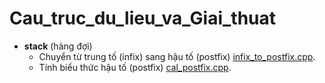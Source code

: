 # Cau_truc_du_lieu_va_Giai_thuat
- **stack** (hàng đợi)
  - Chuyển từ trung tố (infix) sang hậu tố (postfix) [infix_to_postfix.cpp](https://github.com/phamxuansang241/Cau_truc_du_lieu_va_Giai_thuat/blob/main/infix_to_postfix.cpp).
  - Tính biểu thức hậu tố (postfix) [cal_postfix.cpp](https://github.com/phamxuansang241/Cau_truc_du_lieu_va_Giai_thuat/blob/main/cal_postfix.cpp).

